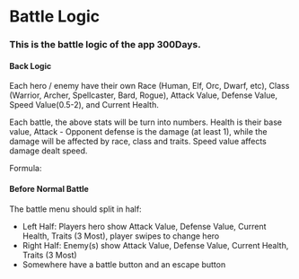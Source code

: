# Battle Logic

### This is the battle logic of the app 300Days. 

#### Back Logic

Each hero / enemy have their own Race (Human, Elf, Orc, Dwarf, etc), Class (Warrior, Archer, Spellcaster, Bard, Rogue), Attack Value, Defense Value, Speed Value(0.5-2), and Current Health.

Each battle, the above stats will be turn into numbers. Health is their base value, Attack - Opponent defense is the damage (at least 1), while the damage will be affected by race, class and traits. Speed value affects damage dealt speed.

Formula:



#### Before Normal Battle

The battle menu should split in half:

  - Left Half: Players hero show Attack Value, Defense Value, Current Health, Traits (3 Most), player swipes to change hero
  - Right Half: Enemy(s) show Attack Value, Defense Value, Current Health, Traits (3 Most)
  - Somewhere have a battle button and an escape button


